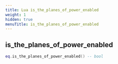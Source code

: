 ```yaml
---
title: Lua is_the_planes_of_power_enabled
weight: 1
hidden: true
menuTitle: is_the_planes_of_power_enabled
---
```

## is_the_planes_of_power_enabled
```lua
eq.is_the_planes_of_power_enabled() -- bool
```